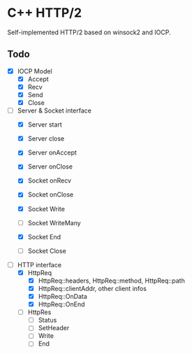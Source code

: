 # C++ HTTP/2

Self-implemented HTTP/2 based on winsock2 and IOCP.

## Todo

- [x] IOCP Model
    - [x] Accept 
    - [x] Recv
    - [x] Send
    - [x] Close

- [ ] Server & Socket interface
    - [x] Server start
    - [x] Server close
    - [x] Server onAccept
    - [x] Server onClose
    - [x] Socket onRecv
    - [x] Socket onClose
    - [x] Socket Write
    - [ ] Socket WriteMany
    - [x] Socket End
    - [ ] Socket Close


- [ ] HTTP interface
    - [x] HttpReq
        - [x] HttpReq::headers, HttpReq::method, HttpReq::path
        - [x] HttpReq::clientAddr, other client infos
        - [x] HttpReq::OnData
        - [x] HttpReq::OnEnd
    - [ ] HttpRes
        - [ ] Status
        - [ ] SetHeader
        - [ ] Write
        - [ ] End